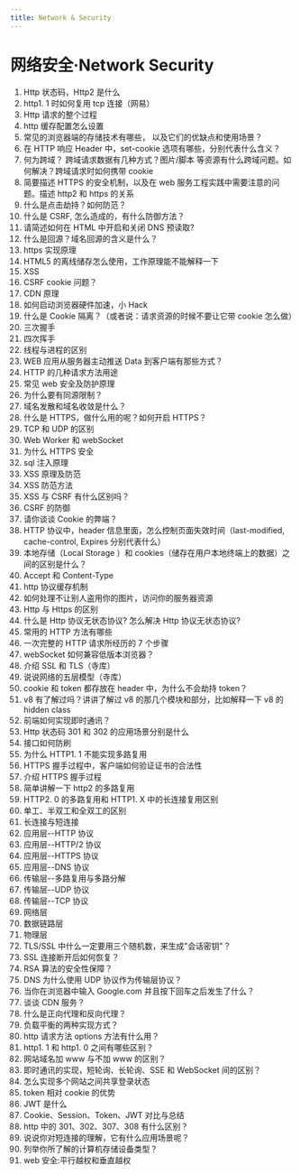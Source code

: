 ```yaml
---
title: Network & Security
---
```


# 网络安全·Network Security

1. Http 状态码，Http2 是什么
2. http1. 1 时如何复用 tcp 连接（网易）
3. Http 请求的整个过程
4. http 缓存配置怎么设置
5. 常见的浏览器端的存储技术有哪些， 以及它们的优缺点和使用场景？
6. 在 HTTP 响应 Header 中，set-cookie 选项有哪些，分别代表什么含义？
7. 何为跨域？ 跨域请求数据有几种方式？图片/脚本 等资源有什么跨域问题。如何解决？跨域请求时如何携带 cookie
8. 简要描述 HTTPS 的安全机制，以及在 web 服务工程实践中需要注意的问题。描述 http2 和 https 的关系
9. 什么是点击劫持？如何防范？
10. 什么是 CSRF, 怎么造成的，有什么防御方法？
11. 请简述如何在 HTML 中开启和关闭 DNS 预读取?
12. 什么是回源？域名回源的含义是什么？
13. https 实现原理
14. HTML5 的离线储存怎么使用，工作原理能不能解释一下
15. XSS
16. CSRF cookie 问题？
17. CDN 原理
18. 如何启动浏览器硬件加速，小 Hack
19. 什么是 Cookie 隔离？（或者说：请求资源的时候不要让它带 cookie 怎么做）
20. 三次握手
21. 四次挥手
22. 线程与进程的区别
23. WEB 应用从服务器主动推送 Data 到客户端有那些方式？
24. HTTP 的几种请求方法用途
25. 常见 web 安全及防护原理
26. 为什么要有同源限制？
27. 域名发散和域名收敛是什么？
28. 什么是 HTTPS，做什么用的呢？如何开启 HTTPS？
29. TCP 和 UDP 的区别
30. Web Worker 和 webSocket
31. 为什么 HTTPS 安全
32. sql 注入原理
33. XSS 原理及防范
34. XSS 防范方法
35. XSS 与 CSRF 有什么区别吗？
36. CSRF 的防御
37. 请你谈谈 Cookie 的弊端？
38. HTTP 协议中，header 信息里面，怎么控制页面失效时间（last-modified, cache-control, Expires 分别代表什么）
39. 本地存储（Local Storage ）和 cookies（储存在用户本地终端上的数据）之间的区别是什么？
40. Accept 和 Content-Type
41. http 协议缓存机制
42. 如何处理不让别人盗用你的图片，访问你的服务器资源
43. Http 与 Https 的区别
44. 什么是 Http 协议无状态协议? 怎么解决 Http 协议无状态协议?
45. 常用的 HTTP 方法有哪些
46. 一次完整的 HTTP 请求所经历的 7 个步骤
47. webSocket 如何兼容低版本浏览器？
48. 介绍 SSL 和 TLS（寺库）
49. 说说网络的五层模型（寺库）
50. cookie 和 token 都存放在 header 中，为什么不会劫持 token？
51. v8 有了解过吗？讲讲了解过 v8 的那几个模块和部分，比如解释一下 v8 的 hidden class
52. 前端如何实现即时通讯？
53. Http 状态码 301 和 302 的应用场景分别是什么
54. 接口如何防刷
55. 为什么 HTTP1. 1 不能实现多路复用
56. HTTPS 握手过程中，客户端如何验证证书的合法性
57. 介绍 HTTPS 握手过程
58. 简单讲解一下 http2 的多路复用
59. HTTP2. 0 的多路复用和 HTTP1. X 中的长连接复用区别
60. 单工、半双工和全双工的区别
61. 长连接与短连接
62. 应用层--HTTP 协议
63. 应用层--HTTP/2 协议
64. 应用层--HTTPS 协议
65. 应用层--DNS 协议
66. 传输层--多路复用与多路分解
67. 传输层--UDP 协议
68. 传输层--TCP 协议
69. 网络层
70. 数据链路层
71. 物理层
72. TLS/SSL 中什么一定要用三个随机数，来生成"会话密钥"？
73. SSL 连接断开后如何恢复？
74. RSA 算法的安全性保障？
75. DNS 为什么使用 UDP 协议作为传输层协议？
76. 当你在浏览器中输入 Google.com 并且按下回车之后发生了什么？
77. 谈谈 CDN 服务？
78. 什么是正向代理和反向代理？
79. 负载平衡的两种实现方式？
80. http 请求方法 options 方法有什么用？
81. http1. 1 和 http1. 0 之间有哪些区别？
82. 网站域名加 www 与不加 www 的区别？
83. 即时通讯的实现，短轮询、长轮询、SSE 和 WebSocket 间的区别？
84. 怎么实现多个网站之间共享登录状态
85. token 相对 cookie 的优势
86. JWT 是什么
87. Cookie、Session、Token、JWT 对比与总结
88. http 中的 301、302、307、308 有什么区别？
89. 说说你对短连接的理解，它有什么应用场景呢？
90. 列举你所了解的计算机存储设备类型？
91. web 安全:平行越权和垂直越权
